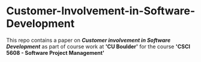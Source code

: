 # Customer-Involvement-in-Software-Development
This repo contains a paper on *__Customer involvement in Software Development__* as part of course work at **'CU Boulder'** for the course **'CSCI 5608 - Software Project Management'**
